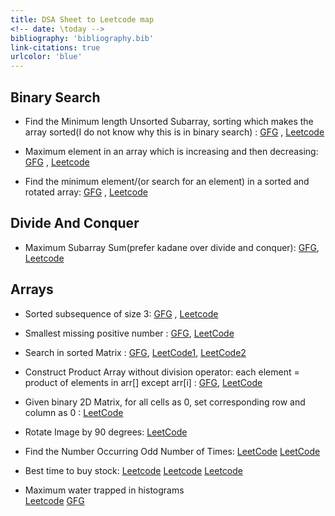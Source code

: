 ```yaml
---
title: DSA Sheet to Leetcode map
<!-- date: \today -->
bibliography: 'bibliography.bib'
link-citations: true
urlcolor: 'blue'
---
```


## Binary Search

- Find the Minimum length Unsorted Subarray, sorting which makes the array
  sorted(I do not know why this is in binary search) :
  [GFG](http://www.geeksforgeeks.org/minimum-length-unsorted-subarray-sorting-which-makes-the-complete-array-sorted/)
  ,
  [Leetcode](https://leetcode.com/problems/shortest-unsorted-continuous-subarray/)

- Maximum element in an array which is increasing and then decreasing:
  [GFG](https://www.geeksforgeeks.org/find-the-maximum-element-in-an-array-which-is-first-increasing-and-then-decreasing/)
  , [Leetcode](https://leetcode.com/problems/find-peak-element/)

- Find the minimum element/(or search for an element) in a sorted and rotated
  array:
  [GFG](http://www.geeksforgeeks.org/find-minimum-element-in-a-sorted-and-rotated-array/)
  ,
  [Leetcode](https://leetcode.com/problems/find-minimum-in-rotated-sorted-array/)

## Divide And Conquer

- Maximum Subarray Sum(prefer kadane over divide and conquer):
  [GFG](https://www.geeksforgeeks.org/maximum-subarray-sum-using-divide-and-conquer-algorithm/),
  [Leetcode](https://leetcode.com/problems/maximum-subarray/)

## Arrays

- Sorted subsequence of size 3:
  [GFG](https://www.geeksforgeeks.org/find-a-sorted-subsequence-of-size-3-in-linear-time/)
  , [Leetcode](https://leetcode.com/problems/increasing-triplet-subsequence/)

- Smallest missing positive number :
  [GFG](https://www.geeksforgeeks.org/find-the-smallest-positive-number-missing-from-an-unsorted-array/),
  [LeetCode](https://leetcode.com/problems/first-missing-positive/)

- Search in sorted Matrix :
  [GFG](https://www.geeksforgeeks.org/search-in-row-wise-and-column-wise-sorted-matrix/),
  [LeetCode1](https://leetcode.com/problems/search-a-2d-matrix/),
  [LeetCode2](https://leetcode.com/problems/search-a-2d-matrix-ii/description/)

- Construct Product Array without division operator: each element = product of
  elements in arr[] except arr[i] :
  [GFG](https://www.geeksforgeeks.org/a-product-array-puzzle/),
  [LeetCode](https://leetcode.com/problems/product-of-array-except-self/)

- Given binary 2D Matrix, for all cells as 0, set corresponding row and column
  as 0 : [LeetCode](https://leetcode.com/problems/set-matrix-zeroes/)

- Rotate Image by 90 degrees:
  [LeetCode](https://leetcode.com/problems/rotate-image/)
  
- Find the Number Occurring Odd Number of Times:
  [LeetCode](https://leetcode.com/problems/single-number/)
  [LeetCode](https://leetcode.com/problems/single-number-ii/)
  
- Best time to buy stock:
  [Leetcode](https://leetcode.com/problems/best-time-to-buy-and-sell-stock/)
  [Leetcode](https://leetcode.com/problems/best-time-to-buy-and-sell-stock-ii/)
  [Leetcode](https://leetcode.com/problems/best-time-to-buy-and-sell-stock-iii/)
  
- Maximum water trapped in histograms  
  [Leetcode](https://leetcode.com/problems/trapping-rain-water/)
  [GFG](https://www.geeksforgeeks.org/trapping-rain-water/)

